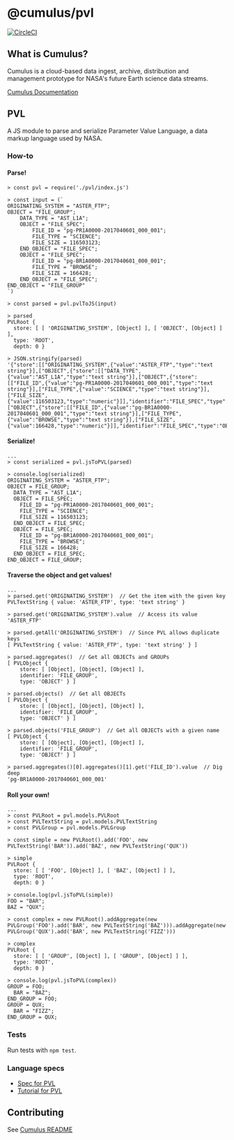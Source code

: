 # @cumulus/pvl

[![CircleCI](https://circleci.com/gh/nasa/cumulus.svg?style=svg)](https://circleci.com/gh/nasa/cumulus)

## What is Cumulus?

Cumulus is a cloud-based data ingest, archive, distribution and management prototype for NASA's future Earth science data streams.

[Cumulus Documentation](https://nasa.github.io/cumulus)

## PVL

A JS module to parse and serialize Parameter Value Language, a data markup language used by NASA.

### How-to

#### Parse!

```
> const pvl = require('./pvl/index.js')

> const input = (`
ORIGINATING_SYSTEM = "ASTER_FTP";
OBJECT = "FILE_GROUP";
    DATA_TYPE = "AST_L1A";
    OBJECT = "FILE_SPEC";
        FILE_ID = "pg-PR1A0000-2017040601_000_001";
        FILE_TYPE = "SCIENCE";
        FILE_SIZE = 116503123;
    END_OBJECT = "FILE_SPEC";
    OBJECT = "FILE_SPEC";
        FILE_ID = "pg-BR1A0000-2017040601_000_001";
        FILE_TYPE = "BROWSE";
        FILE_SIZE = 166428;
    END_OBJECT = "FILE_SPEC";
END_OBJECT = "FILE_GROUP"
`)

> const parsed = pvl.pvlToJS(input)

> parsed
PVLRoot {
  store: [ [ 'ORIGINATING_SYSTEM', [Object] ], [ 'OBJECT', [Object] ] ],
  type: 'ROOT',
  depth: 0 }

> JSON.stringify(parsed)
'{"store":[["ORIGINATING_SYSTEM",{"value":"ASTER_FTP","type":"text string"}],["OBJECT",{"store":[["DATA_TYPE",{"value":"AST_L1A","type":"text string"}],["OBJECT",{"store":[["FILE_ID",{"value":"pg-PR1A0000-2017040601_000_001","type":"text string"}],["FILE_TYPE",{"value":"SCIENCE","type":"text string"}],["FILE_SIZE",{"value":116503123,"type":"numeric"}]],"identifier":"FILE_SPEC","type":"OBJECT"}],["OBJECT",{"store":[["FILE_ID",{"value":"pg-BR1A0000-2017040601_000_001","type":"text string"}],["FILE_TYPE",{"value":"BROWSE","type":"text string"}],["FILE_SIZE",{"value":166428,"type":"numeric"}]],"identifier":"FILE_SPEC","type":"OBJECT"}]],"identifier":"FILE_GROUP","type":"OBJECT"}]],"type":"ROOT","depth":0}'
```

#### Serialize!

```
...
> const serialized = pvl.jsToPVL(parsed)

> console.log(serialized)
ORIGINATING_SYSTEM = "ASTER_FTP";
OBJECT = FILE_GROUP;
  DATA_TYPE = "AST_L1A";
  OBJECT = FILE_SPEC;
    FILE_ID = "pg-PR1A0000-2017040601_000_001";
    FILE_TYPE = "SCIENCE";
    FILE_SIZE = 116503123;
  END_OBJECT = FILE_SPEC;
  OBJECT = FILE_SPEC;
    FILE_ID = "pg-BR1A0000-2017040601_000_001";
    FILE_TYPE = "BROWSE";
    FILE_SIZE = 166428;
  END_OBJECT = FILE_SPEC;
END_OBJECT = FILE_GROUP;

```

#### Traverse the object and get values!

```
...
> parsed.get('ORIGINATING_SYSTEM')  // Get the item with the given key
PVLTextString { value: 'ASTER_FTP', type: 'text string' }

> parsed.get('ORIGINATING_SYSTEM').value  // Access its value
'ASTER_FTP'

> parsed.getAll('ORIGINATING_SYSTEM')  // Since PVL allows duplicate keys
[ PVLTextString { value: 'ASTER_FTP', type: 'text string' } ]

> parsed.aggregates()  // Get all OBJECTs and GROUPs
[ PVLObject {
    store: [ [Object], [Object], [Object] ],
    identifier: 'FILE_GROUP',
    type: 'OBJECT' } ]

> parsed.objects()  // Get all OBJECTs
[ PVLObject {
    store: [ [Object], [Object], [Object] ],
    identifier: 'FILE_GROUP',
    type: 'OBJECT' } ]

> parsed.objects('FILE_GROUP')  // Get all OBJECTs with a given name
[ PVLObject {
    store: [ [Object], [Object], [Object] ],
    identifier: 'FILE_GROUP',
    type: 'OBJECT' } ]

> parsed.aggregates()[0].aggregates()[1].get('FILE_ID').value  // Dig deep
'pg-BR1A0000-2017040601_000_001'
```

#### Roll your own!

```
...
> const PVLRoot = pvl.models.PVLRoot
> const PVLTextString = pvl.models.PVLTextString
> const PVLGroup = pvl.models.PVLGroup

> const simple = new PVLRoot().add('FOO', new PVLTextString('BAR')).add('BAZ', new PVLTextString('QUX'))

> simple
PVLRoot {
  store: [ [ 'FOO', [Object] ], [ 'BAZ', [Object] ] ],
  type: 'ROOT',
  depth: 0 }

> console.log(pvl.jsToPVL(simple))
FOO = "BAR";
BAZ = "QUX";

> const complex = new PVLRoot().addAggregate(new PVLGroup('FOO').add('BAR', new PVLTextString('BAZ'))).addAggregate(new PVLGroup('QUX').add('BAR', new PVLTextString('FIZZ')))

> complex
PVLRoot {
  store: [ [ 'GROUP', [Object] ], [ 'GROUP', [Object] ] ],
  type: 'ROOT',
  depth: 0 }

> console.log(pvl.jsToPVL(complex))
GROUP = FOO;
  BAR = "BAZ";
END_GROUP = FOO;
GROUP = QUX;
  BAR = "FIZZ";
END_GROUP = QUX;

```

### Tests

Run tests with `npm test`.

### Language specs

- [Spec for PVL](https://pirlwww.lpl.arizona.edu/software/PPVL/CCSDS-641.0-B-2.pdf)
- [Tutorial for PVL](https://public.ccsds.org/Pubs/641x0g2.pdf)

## Contributing

See [Cumulus README](https://github.com/nasa/cumulus/blob/master/README.md#installing-and-deploying)
